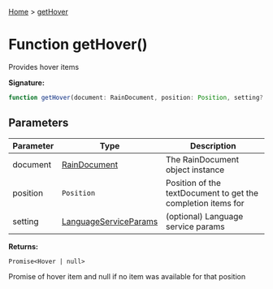 [Home](../index.md) &gt; [getHover](./gethover_2.md)

# Function getHover()

Provides hover items

<b>Signature:</b>

```typescript
function getHover(document: RainDocument, position: Position, setting?: LanguageServiceParams): Promise<Hover | null>;
```

## Parameters

|  Parameter | Type | Description |
|  --- | --- | --- |
|  document | [RainDocument](../classes/raindocument.md) | The RainDocument object instance |
|  position | `Position` | Position of the textDocument to get the completion items for |
|  setting | [LanguageServiceParams](../interfaces/languageserviceparams.md) | (optional) Language service params |

<b>Returns:</b>

`Promise<Hover | null>`

Promise of hover item and null if no item was available for that position

